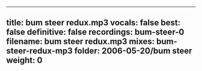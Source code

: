 
---
title: bum steer redux.mp3
vocals: false
best: false
definitive: false
recordings: bum-steer-0
filename: bum steer redux.mp3
mixes: bum-steer-redux-mp3
folder: 2006-05-20/bum steer
weight: 0
---
